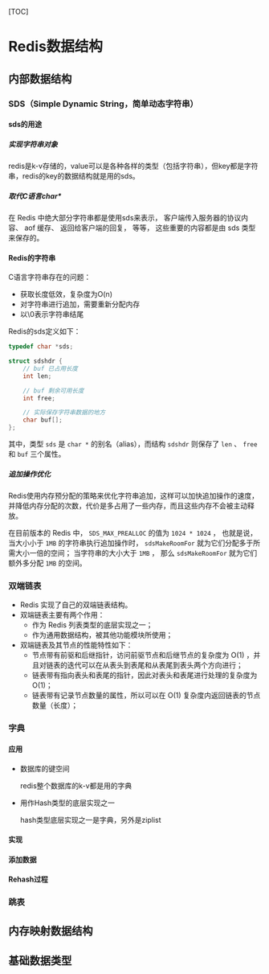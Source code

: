 [TOC]

# Redis数据结构

## 内部数据结构

### SDS（Simple Dynamic String，简单动态字符串）

#### sds的用途

##### 实现字符串对象

redis是k-v存储的，value可以是各种各样的类型（包括字符串），但key都是字符串，redis的key的数据结构就是用的sds。

##### 取代C语言char*

在 Redis 中绝大部分字符串都是使用sds来表示， 客户端传入服务器的协议内容、 aof 缓存、 返回给客户端的回复， 等等， 这些重要的内容都是由 sds 类型来保存的。

#### Redis的字符串

C语言字符串存在的问题：

- 获取长度低效，复杂度为O(n)
- 对字符串进行追加，需要重新分配内存
- 以\0表示字符串结尾

Redis的sds定义如下：

```C
typedef char *sds;

struct sdshdr {
    // buf 已占用长度
    int len;

    // buf 剩余可用长度
    int free;

    // 实际保存字符串数据的地方
    char buf[];
};
```

其中，类型 `sds` 是 `char *` 的别名（alias），而结构 `sdshdr` 则保存了 `len` 、 `free` 和 `buf` 三个属性。

##### 追加操作优化

Redis使用内存预分配的策略来优化字符串追加，这样可以加快追加操作的速度，并降低内存分配的次数，代价是多占用了一些内存，而且这些内存不会被主动释放。

在目前版本的 Redis 中， `SDS_MAX_PREALLOC` 的值为 `1024 * 1024` ， 也就是说， 当大小小于 `1MB` 的字符串执行追加操作时， `sdsMakeRoomFor` 就为它们分配多于所需大小一倍的空间； 当字符串的大小大于 `1MB` ， 那么 `sdsMakeRoomFor` 就为它们额外多分配 `1MB` 的空间。



### 双端链表

- Redis 实现了自己的双端链表结构。
- 双端链表主要有两个作用：
  - 作为 Redis 列表类型的底层实现之一；
  - 作为通用数据结构，被其他功能模块所使用；
- 双端链表及其节点的性能特性如下：
  - 节点带有前驱和后继指针，访问前驱节点和后继节点的复杂度为 O(1) ，并且对链表的迭代可以在从表头到表尾和从表尾到表头两个方向进行；
  - 链表带有指向表头和表尾的指针，因此对表头和表尾进行处理的复杂度为 O(1)；
  - 链表带有记录节点数量的属性，所以可以在 O(1) 复杂度内返回链表的节点数量（长度）；



### 字典

#### 应用

- 数据库的键空间

  redis整个数据库的k-v都是用的字典

- 用作Hash类型的底层实现之一

  hash类型底层实现之一是字典，另外是ziplist

  

#### 实现



#### 添加数据



#### Rehash过程



### 跳表



## 内存映射数据结构



## 基础数据类型

